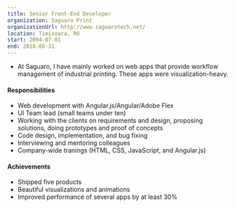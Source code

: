 ```yaml
---
title: Senior Front-End Developer 
organization: Saguaro Print
organizationUrl: http://www.saguarotech.net/
location: Timisoara, RO
start: 2004-07-01
end: 2018-08-31
---
```


- At Saguaro, I have mainly worked on web apps that provide workflow management of industrial printing. These apps were visualization-heavy.

<h4>Responsibilities</h4>
<ul class="keys">
  <li>Web development with Angular.js/Angular/Adobe Flex</li>
  <li>UI Team lead (small teams under ten)</li>
  <li>Working with the clients on requirements and design, proposing solutions, doing prototypes and proof of concepts</li>
  <li>Code design, implementation, and bug fixing</li>
  <li>Interviewing and mentoring colleagues</li>
  <li>Company-wide tranings (HTML, CSS, JavaScript, and Angular.js)</li>
</ul>

<h4>Achievements</h4>
<ul class="keys">
  <li>Shipped five products</li>
  <li>Beautiful visualizations and animations</li>
  <li>Improved performance of several apps by at least 30%</li>
</ul>
